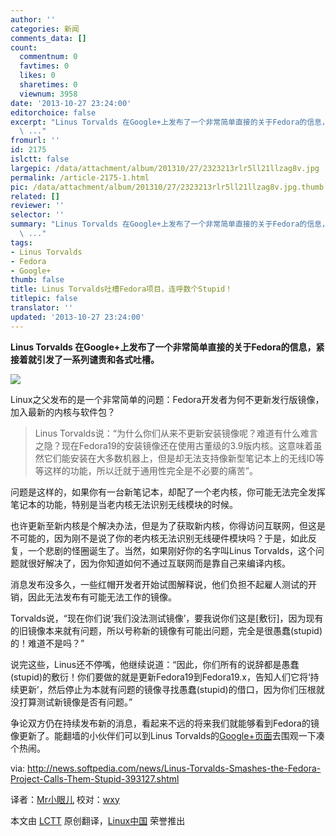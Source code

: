```yaml
---
author: ''
categories: 新闻
comments_data: []
count:
  commentnum: 0
  favtimes: 0
  likes: 0
  sharetimes: 0
  viewnum: 3958
date: '2013-10-27 23:24:00'
editorchoice: false
excerpt: "Linus Torvalds 在Google+上发布了一个非常简单直接的关于Fedora的信息，紧接着就引发了一系列谴责和各式吐槽。\r\n\r\nLinux之父发布的是一个非常简单的问题：Fedora开发者为何不更新发行版镜像，加入最新的内核与软件包
  \ ..."
fromurl: ''
id: 2175
islctt: false
largepic: /data/attachment/album/201310/27/2323213rlr5ll21llzag8v.jpg
permalink: /article-2175-1.html
pic: /data/attachment/album/201310/27/2323213rlr5ll21llzag8v.jpg.thumb.jpg
related: []
reviewer: ''
selector: ''
summary: "Linus Torvalds 在Google+上发布了一个非常简单直接的关于Fedora的信息，紧接着就引发了一系列谴责和各式吐槽。\r\n\r\nLinux之父发布的是一个非常简单的问题：Fedora开发者为何不更新发行版镜像，加入最新的内核与软件包
  \ ..."
tags:
- Linus Torvalds
- Fedora
- Google+
thumb: false
title: Linus Torvalds吐槽Fedora项目，连呼数个Stupid！
titlepic: false
translator: ''
updated: '2013-10-27 23:24:00'
---
```


**Linus Torvalds 在Google+上发布了一个非常简单直接的关于Fedora的信息，紧接着就引发了一系列谴责和各式吐槽。**


 ![](/data/attachment/album/201310/27/2323213rlr5ll21llzag8v.jpg)


Linux之父发布的是一个非常简单的问题：Fedora开发者为何不更新发行版镜像，加入最新的内核与软件包？



> 
> Linus Torvalds说：“为什么你们从来不更新安装镜像呢？难道有什么难言之隐？现在Fedora19的安装镜像还在使用古董级的3.9版内核。这意味着虽然它们能安装在大多数机器上，但是却无法支持像新型笔记本上的无线ID等等这样的功能，所以迁就于通用性完全是不必要的痛苦”。
> 
> 
> 


问题是这样的，如果你有一台新笔记本，却配了一个老内核，你可能无法完全发挥笔记本的功能，特别是当老内核无法识别无线模块的时候。


也许更新至新内核是个解决办法，但是为了获取新内核，你得访问互联网，但这是不可能的，因为刚不是说了你的老内核无法识别无线硬件模块吗？于是，如此反复，一个悲剧的怪圈诞生了。当然，如果刚好你的名字叫Linus Torvalds，这个问题就很好解决了，因为你知道如何不通过互联网而是靠自己来编译内核。


消息发布没多久，一些红帽开发者开始试图解释说，他们负担不起雇人测试的开销，因此无法发布有可能无法工作的镜像。


Torvalds说，“现在你们说‘我们没法测试镜像’，要我说你们这是[敷衍]，因为现有的旧镜像本来就有问题，所以号称新的镜像有可能出问题，完全是很愚蠢(stupid)的！难道不是吗？”


说完这些，Linus还不停嘴，他继续说道：“因此，你们所有的说辞都是愚蠢(stupid)的敷衍！你们要做的就是更新Fedora19到Fedora19.x，告知人们它将‘持续更新’，然后停止为本就有问题的镜像寻找愚蠢(stupid)的借口，因为你们压根就没打算测试新镜像是否有问题。”


争论双方仍在持续发布新的消息，看起来不远的将来我们就能够看到Fedora的镜像更新了。能翻墙的小伙伴们可以到Linus Torvalds的[Google+页面](https://plus.google.com/102150693225130002912/posts/GqUgcYcfQuV)去围观一下凑个热闹。


 


via: <http://news.softpedia.com/news/Linus-Torvalds-Smashes-the-Fedora-Project-Calls-Them-Stupid-393127.shtml>


译者：[Mr小眼儿](https://blog.csdn.net/tinyeyeser) 校对：[wxy](https://github.com/wxy)


本文由 [LCTT](https://github.com/LCTT/TranslateProject) 原创翻译，[Linux中国](http://linux.cn/) 荣誉推出